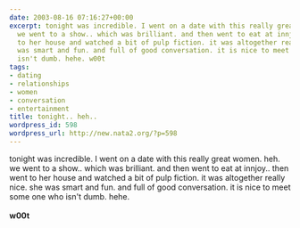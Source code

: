 ```yaml
---
date: 2003-08-16 07:16:27+00:00
excerpt: tonight was incredible. I went on a date with this really great women. heh.
  we went to a show.. which was brilliant. and then went to eat at innjoy.. then went
  to her house and watched a bit of pulp fiction. it was altogether really nice. she
  was smart and fun. and full of good conversation. it is nice to meet some one who
  isn't dumb. hehe. w00t
tags:
- dating
- relationships
- women
- conversation
- entertainment
title: tonight.. heh..
wordpress_id: 598
wordpress_url: http://new.nata2.org/?p=598
---
```


tonight was incredible. I went on a date with this really great women. heh. we went to a show.. which was brilliant. and then went to eat at innjoy.. then went to her house and watched a bit of pulp fiction. it was altogether really nice. she was smart and fun. and full of good conversation. it is nice to meet some one who isn't dumb. hehe. <br/><br/><b>w00t</b>